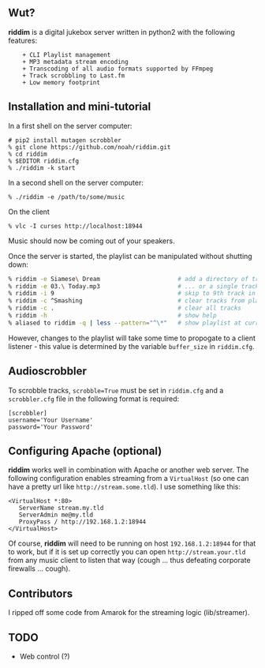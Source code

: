 ## Wut?

**riddim** is a digital jukebox server written in python2 with the
following features:

        + CLI Playlist management
        + MP3 metadata stream encoding
        + Transcoding of all audio formats supported by FFmpeg
        + Track scrobbling to Last.fm
        + Low memory footprint

## Installation and mini-tutorial

In a first shell on the server computer:

```
# pip2 install mutagen scrobbler
% git clone https://github.com/noah/riddim.git
% cd riddim
% $EDITOR riddim.cfg
% ./riddim -k start
```

In a second shell on the server computer:

```
% ./riddim -e /path/to/some/music
```

On the client
```
% vlc -I curses http://localhost:18944
```

Music should now be coming out of your speakers.

Once the server is started, the playlist can be manipulated without
shutting down:

```bash
% riddim -e Siamese\ Dream                      # add a directory of tracks to the playlist ...
% riddim -e 03.\ Today.mp3                      # ... or a single track
% riddim -i 9                                   # skip to 9th track in the playlist
% riddim -c ^Smashing                           # clear tracks from playlist via regex pattern
% riddim -c .                                   # clear all tracks
% riddim -h                                     # show help
% aliased to riddim -q | less --pattern="^\*"   # show playlist at current track 
```

However, changes to the playlist will take some time to propogate to a
client listener - this value is determined by the variable `buffer_size`
in `riddim.cfg`.


## Audioscrobbler

To scrobble tracks, `scrobble=True` must be set in `riddim.cfg` and a
`scrobbler.cfg` file in the following format is required:

    [scrobbler]
    username='Your Username'
    password='Your Password'

## Configuring Apache (optional)

**riddim** works well in combination with Apache or another web server.
The following configuration enables streaming from a `VirtualHost` (so
one can have a pretty url like `http://stream.some.tld`).  I use
something like this:

```
<VirtualHost *:80>
   ServerName stream.my.tld
   ServerAdmin me@my.tld
   ProxyPass / http://192.168.1.2:18944
</VirtualHost>      
```

Of course, **riddim** will need to be running on host
`192.168.1.2:18944` for that to work, but if it is set up correctly you
can open `http://stream.your.tld` from any music client to listen that
way (cough ... thus defeating corporate firewalls ...  cough).

## Contributors

I ripped off some code from Amarok for the streaming logic (lib/streamer).

## TODO

+ Web control (?)
